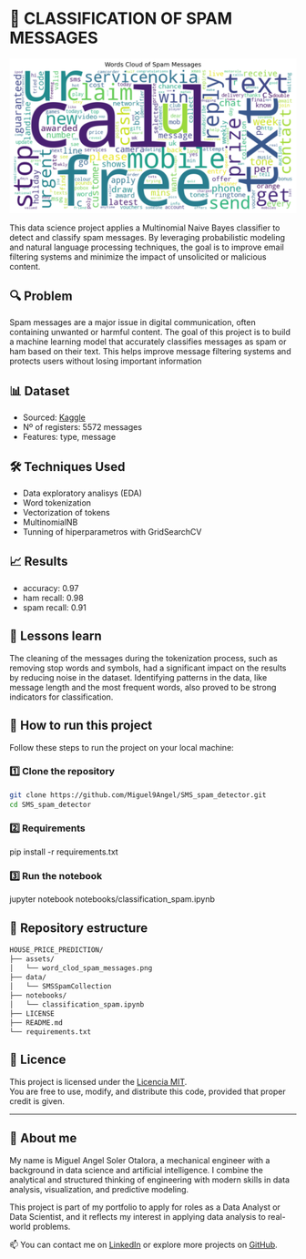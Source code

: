 # 🏡 CLASSIFICATION OF SPAM MESSAGES

![preview](/assets/word_cloud_spam_messages.png)

This data science project applies a Multinomial Naive Bayes classifier to detect and classify spam messages. By leveraging probabilistic modeling and natural language processing techniques, the goal is to improve email filtering systems and minimize the impact of unsolicited or malicious content.


## 🔍 Problem

Spam messages are a major issue in digital communication, often containing unwanted or harmful content. The goal of this project is to build a machine learning model that accurately classifies messages as spam or ham based on their text. This helps improve message filtering systems and protects users without losing important information

## 📊 Dataset

- Sourced: [Kaggle](https://www.kaggle.com/datasets/uciml/sms-spam-collection-dataset)
- Nº of registers: 5572 messages
- Features: type, message

## 🛠️ Techniques Used

- Data exploratory analisys (EDA)
- Word tokenization
- Vectorization of tokens
- MultinomialNB
- Tunning of hiperparametros with GridSearchCV

## 📈 Results

- accuracy: 0.97
- ham recall: 0.98
- spam recall: 0.91

## 🧠 Lessons learn

The cleaning of the messages during the tokenization process, such as removing stop words and symbols, had a significant impact on the results by reducing noise in the dataset. Identifying patterns in the data, like message length and the most frequent words, also proved to be strong indicators for classification.

## 🚀 How to run this project

Follow these steps to run the project on your local machine:

### 1️⃣ Clone the repository
```bash
git clone https://github.com/Miguel9Angel/SMS_spam_detector.git
cd SMS_spam_detector
```

### 2️⃣ Requirements
pip install -r requirements.txt

### 3️⃣ Run the notebook
jupyter notebook notebooks/classification_spam.ipynb

## 📁 Repository estructure

```text
HOUSE_PRICE_PREDICTION/
├── assets/
│   └── word_clod_spam_messages.png
├── data/
│   └── SMSSpamCollection
├── notebooks/
│   └── classification_spam.ipynb
├── LICENSE
├── README.md
└── requirements.txt
```

## 📜 Licence

This project is licensed under the [Licencia MIT](./LICENSE).  
You are free to use, modify, and distribute this code, provided that proper credit is given.

--------------------------------------------------------------------------------------

## 🙋 About me

My name is Miguel Angel Soler Otalora, a mechanical engineer with a background in data science and artificial intelligence. I combine the analytical and structured thinking of engineering with modern skills in data analysis, visualization, and predictive modeling.

This project is part of my portfolio to apply for roles as a Data Analyst or Data Scientist, and it reflects my interest in applying data analysis to real-world problems.

📫 You can contact me on [LinkedIn](https://linkedin.com/in/miguel-soler-ml) or explore more projects on [GitHub](https://github.com/Miguel9Angel).
